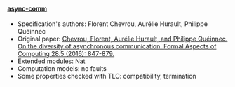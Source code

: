 #### <a href="http://hurault.perso.enseeiht.fr/asynchronousCommunication/">async-comm</a>
- Specification's authors: Florent Chevrou, Aurélie Hurault, Philippe Quéinnec
- Original paper: <a href="https://link.springer.com/article/10.1007/s00165-016-0379-x">Chevrou, Florent, Aurélie Hurault, and Philippe Quéinnec. On the diversity of asynchronous communication. Formal Aspects of Computing 28.5 (2016): 847-879.</a>
- Extended modules: Nat
- Computation models: no faults
- Some properties checked with TLC: compatibility, termination


